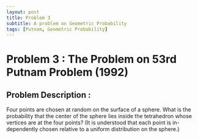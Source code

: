 ```yaml
---
layout: post
title: Problem 3
subtitle: A problem on Geometric Probability
tags: [Putnam, Geometric Probability]
---
```

# Problem 3 : The Problem on 53rd Putnam Problem (1992)

## Problem Description :
Four points are chosen at random on the surface of a sphere. What is the probability that the center of the sphere lies inside the tetrahedron whose vertices are at the four points? (It is understood that each point is in- dependently chosen relative to a uniform distribution on the sphere.)
